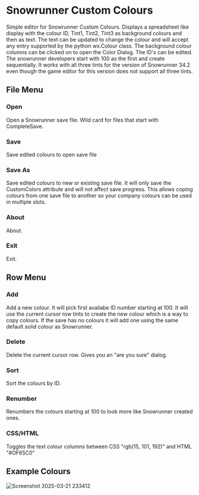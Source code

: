 # Snowrunner Custom Colours

Simple editor for Snowrunner Custom Colours. Displays a spreadsheet like display with the colour ID, Tint1, Tint2, Tint3 as background colours and then as text. The text can be updated to change the colour and will accept any entry supported by the python wx.Colour class. The background colour columns can be clicked on to open the Color Dialog. The ID's can be edited. The snowrunner developers start with 100 as the first and create sequentially. It works with all three tints for the version of Snowrunner 34.2 even though the game editor for this version does not support all three tints.

## File Menu

### Open
Open a Snowrunner save file. Wild card for files that start with CompleteSave.

### Save
Save edited colours to open save file

### Save As
Save edited colours to new or existing save file. It will only save the CustomColors attribute and will not affect save progress. This allows coping colours from one save file to another so your company colours can be used in multiple slots.

### About
About.

### Exit
Exit.

## Row Menu

### Add
Add a new colour. It will pick first availabe ID number starting at 100. It will use the current cursor row tints to create the new colour which is a way to copy colours. If the save has no colours it will add one using the same default solid colour as Snowrunner.

### Delete
Delete the current cursor row. Gives you an "are you sure" dialog.

### Sort
Sort the colours by ID.

### Renumber
Renumbers the colours starting at 100 to look more like Snowrunner created ones.

### CSS/HTML
Toggles the text colour columns between CSS "rgb(15, 101, 192)" and HTML "#OF65C0"

## Example Colours
![Screenshot 2025-03-21 233412](https://github.com/user-attachments/assets/ce28ca77-b969-45fb-a2f9-a7c562c1f11e)



